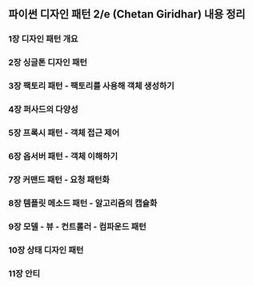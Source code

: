 ## 파이썬 디자인 패턴 2/e (Chetan Giridhar) 내용 정리
### 1장 디자인 패턴 개요
### 2장 싱글톤 디자인 패턴
### 3장 팩토리 패턴 - 팩토리를 사용해 객체 생성하기
### 4장 퍼사드의 다양성
### 5장 프록시 패턴 - 객체 접근 제어
### 6장 옵서버 패턴 - 객체 이해하기
### 7장 커맨드 패턴 - 요청 패턴화
### 8장 템플릿 메소드 패턴 - 알고리즘의 캡슐화
### 9장 모델 - 뷰 - 컨트롤러 - 컴파운드 패턴
### 10장 상태 디자인 패턴
### 11장 안티 
